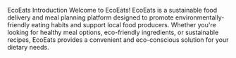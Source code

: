 EcoEats
Introduction
Welcome to EcoEats! EcoEats is a sustainable food delivery and meal planning platform designed to promote environmentally-friendly eating habits and support local food producers. Whether you're looking for healthy meal options, eco-friendly ingredients, or sustainable recipes, EcoEats provides a convenient and eco-conscious solution for your dietary needs.